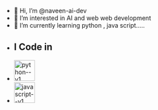 - 👋 Hi, I’m @naveen-ai-dev
- 👀 I’m interested in AI and web web development 
- 🌱 I’m currently learning python , java script.....
- ##  I Code in
- <img width="48" height="48" src="https://img.icons8.com/color/48/python--v1.png" alt="python--v1"/>
- <img width="48" height="48" src="https://img.icons8.com/color/48/javascript--v1.png" alt="javascript--v1"/>

  

<!---
Naveen06ai/Naveen06ai is a ✨ special ✨ repository because its `README.md` (this file) appears on your GitHub profile.
You can click the Preview link to take a look at your changes.
--->
